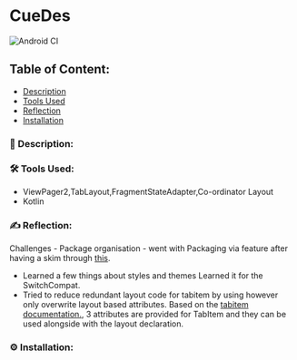 # CueDes
![Android CI](https://github.com/Kalaiz/CueLoc/workflows/Android%20CI/badge.svg)
## Table of Content:
- [Description](#-description)
- [Tools Used](#%EF%B8%8F-tools-used)
- [Reflection](#%EF%B8%8F-reflection)
- [Installation](#%EF%B8%8F-installation)

### 📜 Description:


<p align="center">

</p>

### 🛠️ Tools Used:
 - ViewPager2,TabLayout,FragmentStateAdapter,Co-ordinator Layout
 - Kotlin

### ✍️ Reflection:
Challenges - Package organisation - went with Packaging via feature after having a skim through [this](https://proandroiddev.com/package-by-type-by-layer-by-feature-vs-package-by-layered-feature-e59921a4dffa).

- Learned a few things about styles and themes Learned it for the SwitchCompat. 
- Tried to reduce redundant layout code for tabitem by using <include> however <include> only overwrite layout based attributes. Based on the [tabitem documentation.](https://stackoverflow.com/a/38035415/11200630), 3 attributes are provided for TabItem and they can be used alongside with the layout declaration.


### ⚙️ Installation:


